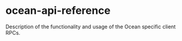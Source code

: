 # ocean-api-reference
Description of the functionality and usage of the Ocean specific client RPCs. 
